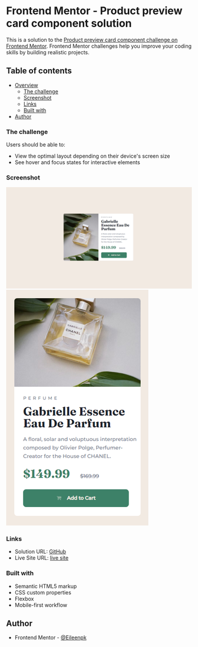 # Frontend Mentor - Product preview card component solution

This is a solution to the [Product preview card component challenge on Frontend Mentor](https://www.frontendmentor.io/challenges/product-preview-card-component-GO7UmttRfa). Frontend Mentor challenges help you improve your coding skills by building realistic projects. 

## Table of contents

- [Overview](#overview)
  - [The challenge](#the-challenge)
  - [Screenshot](#screenshot)
  - [Links](#links)
  - [Built with](#built-with)
- [Author](#author)


### The challenge

Users should be able to:

- View the optimal layout depending on their device's screen size
- See hover and focus states for interactive elements

### Screenshot

![screen shot of full screen webpage](https://github.com/Eileenpk/product-preview-card-component/blob/main/images/ScreenShot%20full%20view.png)
![screen shot of mobile webpage](https://github.com/Eileenpk/product-preview-card-component/blob/main/images/ScreenShot%20mobile%20view.png)
### Links

- Solution URL: [GitHub](https://github.com/Eileenpk/product-preview-card-component)
- Live Site URL: [live site](https://eileenpk.github.io/product-preview-card-component/)

### Built with

- Semantic HTML5 markup
- CSS custom properties
- Flexbox
- Mobile-first workflow

## Author

- Frontend Mentor - [@Eileenpk](https://www.frontendmentor.io/profile/Eileenpk)


